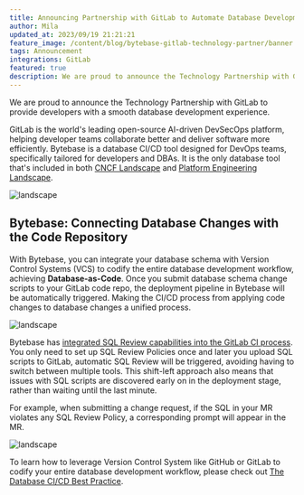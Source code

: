 ```yaml
---
title: Announcing Partnership with GitLab to Automate Database Development
author: Mila
updated_at: 2023/09/19 21:21:21
feature_image: /content/blog/bytebase-gitlab-technology-partner/banner.webp
tags: Announcement
integrations: GitLab
featured: true
description: We are proud to announce the Technology Partnership with GitLab to provide developers with a smooth database development experience.
---
```


We are proud to announce the Technology Partnership with GitLab to provide developers with a smooth database development experience.

GitLab is the world's leading open-source AI-driven DevSecOps platform, helping developer teams collaborate better and deliver software more efficiently. Bytebase is a database CI/CD tool designed for DevOps teams, specifically tailored for developers and DBAs. It is the only database tool that's included in both [CNCF Landscape](https://landscape.cncf.io/?selected=bytebase) and [Platform Engineering Landscape](https://platformengineering.org/tools/bytebase).

![landscape](/content/blog/bytebase-gitlab-technology-partner/landscape.webp)

## Bytebase: Connecting Database Changes with the Code Repository

With Bytebase, you can integrate your database schema with Version Control Systems (VCS) to codify the entire database development workflow, achieving **Database-as-Code**. Once you submit database schema change scripts to your GitLab code repo, the deployment pipeline in Bytebase will be automatically triggered. Making the CI/CD process from applying code changes to database changes a unified process.

![landscape](/content/blog/bytebase-gitlab-technology-partner/gitlab-vcs.webp)

Bytebase has [integrated SQL Review capabilities into the GitLab CI process](https://docs.bytebase.com/tutorials/how-to-integrate-sql-review-into-gitlab-github-ci/). You only need to set up SQL Review Policies once and later you upload SQL scripts to GitLab, automatic SQL Review will be triggered, avoiding having to switch between multiple tools. This shift-left approach also means that issues with SQL scripts are discovered early on in the deployment stage, rather than waiting until the last minute.

For example, when submitting a change request, if the SQL in your MR violates any SQL Review Policy, a corresponding prompt will appear in the MR.

![landscape](/content/blog/bytebase-gitlab-technology-partner/vcs-sql-review-gitlab.webp)

To learn how to leverage Version Control System like GitHub or GitLab to codify your entire database development workflow, please check out [The Database CI/CD Best Practice](https://docs.bytebase.com/tutorials/gitops-github-workflow/).
